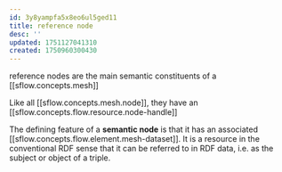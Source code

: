 ```yaml
---
id: 3y8yampfa5x8eo6ul5ged11
title: reference node
desc: ''
updated: 1751127041310
created: 1750960300430
---
```


reference nodes are the main semantic constituents of a [[sflow.concepts.mesh]]

Like all [[sflow.concepts.mesh.node]], they have an [[sflow.concepts.flow.resource.node-handle]]

The defining feature of a **semantic node** is that it has an associated [[sflow.concepts.flow.element.mesh-dataset]]. It is a resource in the conventional RDF sense that it can be referred to in RDF data, i.e. as the subject or object of a triple.
